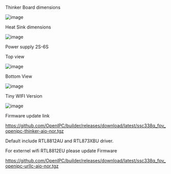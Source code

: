 Thinker Board dimensions

![image](https://github.com/user-attachments/assets/3a4a4605-a2ff-417f-9cc1-12a035f2eb07)

Heat Sink dimensions

![image](https://github.com/user-attachments/assets/2e8b1f4c-5a1b-40c2-b88f-97454b9fb3e8)


Power supply 2S-6S

Top view

![image](https://github.com/user-attachments/assets/50a1d6ee-fe4b-4f11-bd16-012f688c6383)

Bottom View

![image](https://github.com/user-attachments/assets/b60ce1b3-659f-4fd0-b5be-4c44252b7015)


Tiny WIFI Version

![image](https://github.com/user-attachments/assets/66b8e281-bbe5-4b46-a47e-fab66566ed11)


Firmware update link

https://github.com/OpenIPC/builder/releases/download/latest/ssc338q_fpv_openipc-thinker-aio-nor.tgz

Default include RTL8812AU and RTL873XBU driver.

For externel wifi RTL8812EU please update Firmware

https://github.com/OpenIPC/builder/releases/download/latest/ssc338q_fpv_openipc-urllc-aio-nor.tgz

